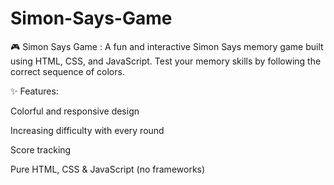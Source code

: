 # Simon-Says-Game
🎮 Simon Says Game : A fun and interactive Simon Says memory game built using HTML, CSS, and JavaScript. Test your memory skills by following the correct sequence of colors.

✨ Features:

Colorful and responsive design

Increasing difficulty with every round

Score tracking

Pure HTML, CSS & JavaScript (no frameworks)
